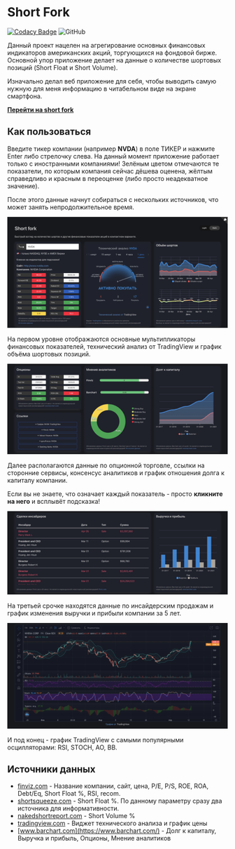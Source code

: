 # Short Fork

[![Codacy Badge](https://app.codacy.com/project/badge/Grade/54b51710fc20496a8157929c3cd9f800)](https://www.codacy.com/gh/samgozman/short-fork/dashboard?utm_source=github.com&amp;utm_medium=referral&amp;utm_content=samgozman/short-fork&amp;utm_campaign=Badge_Grade)
![GitHub](https://img.shields.io/github/license/samgozman/short-fork)

Данный проект нацелен на агрегирование основных финансовых индикаторов американских акций, торгующихся на фондовой бирже. Основной упор приложение делает на данные о количестве шортовых позиций (Short Float и Short Volume).

Изначально делал веб приложение для себя, чтобы выводить самую нужную для меня информацию в читабельном виде на экране смартфона.

**[Перейти на short fork](https://short-fork.herokuapp.com)**

## Как пользоваться

Введите тикер компании (например **NVDA**) в поле ТИКЕР и нажмите Enter либо стрелочку слева. На данный момент приложение работает только с иностранными компаниями! Зелёным цветом отмечаются те показатели, по которым компания сейчас дёшева оценена, жёлтым справедливо и красным в переоценке (либо просто неадекватное значение).

После этого данные начнут собираться с нескольких источников, что может занять непродолжительное время.

![Первый экран приложения после ввода](doc/img/01.png)

На первом уровне отображаются основные мультипликаторы финансовых показателей, технический анализ от TradingView и график объёма шортовых позиций.

![Второй экран](doc/img/02.png)

Далее располагаются данные по опционной торговле, ссылки на сторонние сервисы, консенсус аналитиков и график отношения долга к капиталу компании.

Если вы не знаете, что означает каждый показатель - просто **кликните на него** и всплывёт подсказка!

![Третий экран](doc/img/03.png)

На третьей срочке находятся данные по инсайдерским продажам и график изменения выручки и прибыли компании за 5 лет.

![График](doc/img/04.png)

И под конец - график TradingView с самыми популярными осцилляторами: RSI, STOCH, AO, BB.

## Источники данных

* [finviz.com](https://finviz.com/) - Название компании, сайт, цена, P/E, P/S, ROE, ROA, Debt/Eq, Short Float %, RSI, recom.
* [shortsqueeze.com](https://shortsqueeze.com/) - Short Float %. По данному параметру сразу два источника для информативности.
* [nakedshortreport.com](https://nakedshortreport.com/) - Short Volume %
* [tradingview.com](https://ru.tradingview.com/gopro/?share_your_love=eragonovich) - Виджет технического анализа и график цены
* [www.barchart.com](https://www.barchart.com/) - Долг к капиталу, Выручка и прибыль, Опционы, Мнение аналитиков
